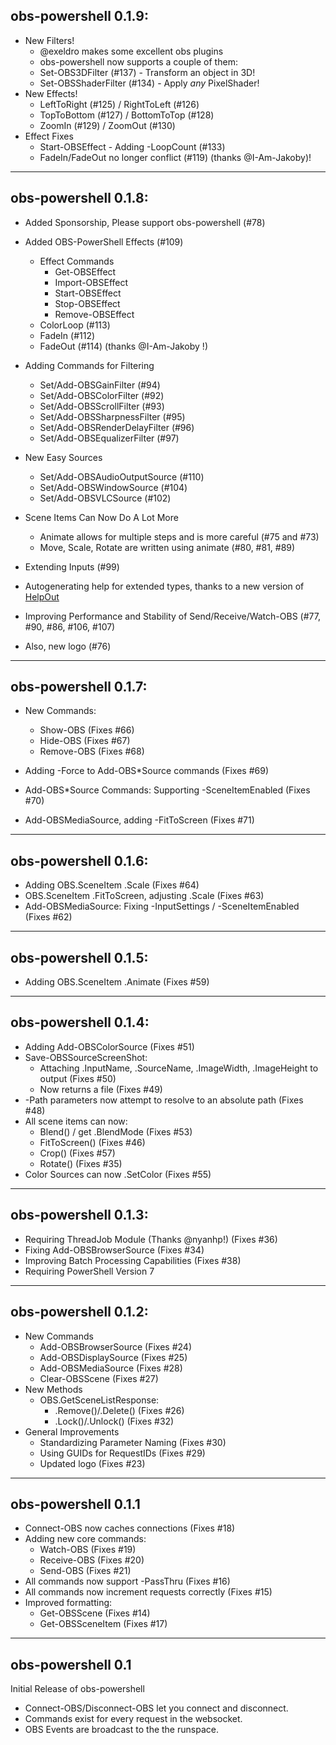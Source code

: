 ## obs-powershell 0.1.9:

* New Filters!
  * @exeldro makes some excellent obs plugins
  * obs-powershell now supports a couple of them:
  * Set-OBS3DFilter (#137) - Transform an object in 3D!
  * Set-OBSShaderFilter (#134) - Apply _any_ PixelShader!
* New Effects!
  * LeftToRight (#125) / RightToLeft (#126)
  * TopToBottom (#127) / BottomToTop (#128)
  * ZoomIn (#129) / ZoomOut (#130)
* Effect Fixes
  * Start-OBSEffect - Adding -LoopCount (#133)
  * FadeIn/FadeOut no longer conflict (#119) (thanks @I-Am-Jakoby)!

---

## obs-powershell 0.1.8:

* Added Sponsorship, Please support obs-powershell (#78)
* Added OBS-PowerShell Effects (#109)
  * Effect Commands
    * Get-OBSEffect
    * Import-OBSEffect
    * Start-OBSEffect
    * Stop-OBSEffect
    * Remove-OBSEffect
  * ColorLoop (#113)
  * FadeIn (#112)
  * FadeOut (#114) (thanks @I-Am-Jakoby !)  
* Adding Commands for Filtering  
  * Set/Add-OBSGainFilter (#94) 
  * Set/Add-OBSColorFilter (#92)
  * Set/Add-OBSScrollFilter (#93)
  * Set/Add-OBSSharpnessFilter (#95)
  * Set/Add-OBSRenderDelayFilter (#96)
  * Set/Add-OBSEqualizerFilter (#97)
* New Easy Sources
  * Set/Add-OBSAudioOutputSource (#110)
  * Set/Add-OBSWindowSource (#104)
  * Set/Add-OBSVLCSource (#102)
* Scene Items Can Now Do A Lot More
  * Animate allows for multiple steps and is more careful (#75 and #73)
  * Move, Scale, Rotate are written using animate (#80, #81, #89)
* Extending Inputs (#99)
* Autogenerating help for extended types, thanks to a new version of [HelpOut](https://github.com/StartAutomating/HelpOut)
* Improving Performance and Stability of Send/Receive/Watch-OBS (#77, #90, #86, #106, #107)


* Also, new logo (#76)

---

## obs-powershell 0.1.7:

* New Commands:
  * Show-OBS (Fixes #66)
  * Hide-OBS (Fixes #67)
  * Remove-OBS (Fixes #68)

* Adding -Force to Add-OBS*Source commands (Fixes #69)
* Add-OBS*Source Commands:  Supporting -SceneItemEnabled (Fixes #70)
* Add-OBSMediaSource, adding -FitToScreen (Fixes #71)

---

## obs-powershell 0.1.6:

* Adding OBS.SceneItem .Scale (Fixes #64)
* OBS.SceneItem .FitToScreen, adjusting .Scale (Fixes #63)
* Add-OBSMediaSource: Fixing -InputSettings / -SceneItemEnabled (Fixes #62)

---


## obs-powershell 0.1.5:

* Adding OBS.SceneItem .Animate (Fixes #59)


---


## obs-powershell 0.1.4:

* Adding Add-OBSColorSource (Fixes #51)  
* Save-OBSSourceScreenShot:
  * Attaching .InputName, .SourceName, .ImageWidth, .ImageHeight to output (Fixes #50)
  * Now returns a file (Fixes #49)
* -Path parameters now attempt to resolve to an absolute path (Fixes #48)
* All scene items can now:
  * Blend() / get .BlendMode (Fixes #53)
  * FitToScreen() (Fixes #46)
  * Crop() (Fixes #57)
  * Rotate() (Fixes #35)
* Color Sources can now .SetColor (Fixes #55)

---

## obs-powershell 0.1.3:

* Requiring ThreadJob Module (Thanks @nyanhp!) (Fixes #36)
* Fixing Add-OBSBrowserSource (Fixes #34)
* Improving Batch Processing Capabilities (Fixes #38)
* Requiring PowerShell Version 7

---


## obs-powershell 0.1.2:

* New Commands
  * Add-OBSBrowserSource (Fixes #24)
  * Add-OBSDisplaySource (Fixes #25)
  * Add-OBSMediaSource (Fixes #28)
  * Clear-OBSScene (Fixes #27)
* New Methods
  * OBS.GetSceneListResponse:
    * .Remove()/.Delete() (Fixes #26)
    * .Lock()/.Unlock() (Fixes #32)
* General Improvements
  * Standardizing Parameter Naming (Fixes #30)  
  * Using GUIDs for RequestIDs (Fixes #29)
  * Updated logo (Fixes #23)
  
---

## obs-powershell 0.1.1

* Connect-OBS now caches connections (Fixes #18)
* Adding new core commands:
  * Watch-OBS (Fixes #19)
  * Receive-OBS (Fixes #20)
  * Send-OBS (Fixes #21)
* All commands now support -PassThru (Fixes #16)
* All commands now increment requests correctly (Fixes #15)
* Improved formatting:
  * Get-OBSScene (Fixes #14)
  * Get-OBSSceneItem (Fixes #17)

---

## obs-powershell 0.1

Initial Release of obs-powershell

* Connect-OBS/Disconnect-OBS let you connect and disconnect.
* Commands exist for every request in the websocket.
* OBS Events are broadcast to the the runspace.
